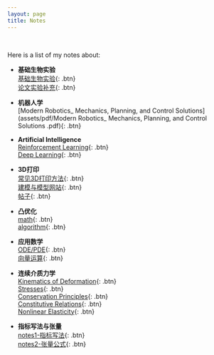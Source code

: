 ```yaml
---
layout: page
title: Notes
---
```


<br /> 

Here is a list of my notes about:

- **基础生物实验**  
  [基础生物实验](/pages/writing.md){: .btn}  
  [论文实验补充](/pages/writing.md){: .btn}  

- **机器人学**  
  [Modern Robotics_ Mechanics, Planning, and Control Solutions](assets/pdf/Modern Robotics_ Mechanics, Planning, and Control Solutions .pdf){: .btn}   

- **Artificial Intelligence**  
  [Reinforcement Learning](/pages/writing.md){: .btn}  
  [Deep Learning](/pages/writing.md){: .btn}  

- **3D打印**  
  [常见3D打印方法](/pages/writing.md){: .btn}  
  [建模与模型网站](/pages/writing.md){: .btn}  
  [帖子](/pages/writing.md){: .btn}  

- **凸优化**  
  [math](/pages/writing.md){: .btn}  
  [algorithm](/pages/writing.md){: .btn}  

- **应用数学**  
  [ODE/PDE](/pages/writing.md){: .btn}  
  [向量运算](/pages/writing.md){: .btn}  

- **连续介质力学**  
  [Kinematics of Deformation](/pages/writing.md){: .btn}  
  [Stresses](/pages/writing.md){: .btn}  
  [Conservation Principles](/pages/writing.md){: .btn}  
  [Constitutive Relations](/pages/writing.md){: .btn}  
  [Nonlinear Elasticity](/pages/writing.md){: .btn}  
  
- **指标写法与张量**  
  [notes1-指标写法](/pages/writing.md){: .btn}  
  [notes2-张量公式](/pages/writing.md){: .btn}  

<br /> 


